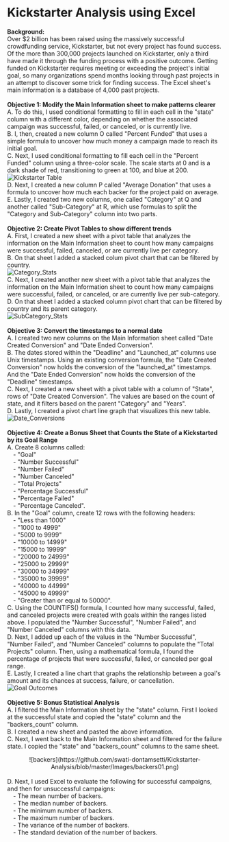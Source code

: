# Kickstarter Analysis using Excel
<b>Background:</b><br>
Over $2 billion has been raised using the massively successful crowdfunding service, Kickstarter, but not every project has found success. Of the more than 300,000 projects launched on Kickstarter, only a third have made it through the funding process with a positive outcome.  Getting funded on Kickstarter requires meeting or exceeding the project's initial goal, so many organizations spend months looking through past projects in an attempt to discover some trick for finding success. The Excel sheet's main information is a database of 4,000 past projects.<br>
<br>
<b>Objective 1: Modify the Main Information sheet to make patterns clearer</b><br>
A. To do this, I used conditional formatting to fill in each cell in the "state" column with a different color, depending on whether the associated campaign was successful, failed, or canceled, or is currently live.<br>
B. I, then, created a new column O called "Percent Funded" that uses a simple formula to uncover how much money a campaign made to reach its initial goal.<br>
C. Next, I used conditional formatting to fill each cell in the "Percent Funded" column using a three-color scale. The scale starts at 0 and is a dark shade of red, transitioning to green at 100, and blue at 200.<br>
![Kickstarter Table](https://github.com/swati-dontamsetti/Kickstarter-Analysis/blob/master/Images/FullTable.png)<br>
D. Next, I created a new column P called "Average Donation" that uses a formula to uncover how much each backer for the project paid on average.<br>
E. Lastly, I created two new columns, one called "Category" at Q and another called "Sub-Category" at R, which use formulas to split the "Category and Sub-Category" column into two parts.<br>
<br>
<b>Objective 2: Create Pivot Tables to show different trends</b><br>
A. First, I created a new sheet with a pivot table that analyzes the information on the Main Information sheet to count how many campaigns were successful, failed, canceled, or are currently live per category.<br>
B. On that sheet I added a stacked colum pivot chart that can be filtered by country.<br>
![Category_Stats](https://github.com/swati-dontamsetti/Kickstarter-Analysis/blob/master/Images/CategoryStats.png)<br>
C. Next, I created another new sheet with a pivot table that analyzes the information on the Main Information sheet to count how many campaigns were successful, failed, or canceled, or are currently live per sub-category.<br>
D. On that sheet I added a stacked column pivot chart that can be filtered by country and its parent category.<br>
![SubCategory_Stats](https://github.com/swati-dontamsetti/Kickstarter-Analysis/blob/master/Images/SubcategoryStats.png)<br>
<br>
<b>Objective 3: Convert the timestamps to a normal date</b><br>
A. I created two new columns on the Main Information sheet called "Date Created Conversion" and "Date Ended Conversion".<br>
B. The dates stored within the "Deadline" and "Launched_at" columns use Unix timestamps. Using an existing conversion formula, the "Date Created Conversion" now holds the conversion of the "launched_at" timestamps. And the "Date Ended Conversion" now holds the conversion of the "Deadline" timestamps.<br>
C. Next, I created a new sheet with a pivot table with a column of "State", rows of "Date Created Conversion". The values are based on the count of state, and it filters based on the parent "Category" and "Years".<br>
D. Lastly, I created a pivot chart line graph that visualizes this new table.<br>
![Date_Conversions](https://github.com/swati-dontamsetti/Kickstarter-Analysis/blob/master/Images/LaunchDateOutcomes.png)<br>
<br>
<b>Objective 4: Create a Bonus Sheet that Counts the State of a Kickstarted by its Goal Range</b><br>
A. Create 8 columns called:
<br>&emsp;- "Goal"
<br>&emsp;- "Number Successful"
<br>&emsp;- "Number Failed"
<br>&emsp;- "Number Canceled"
<br>&emsp;- "Total Projects"
<br>&emsp;- "Percentage Successful"
<br>&emsp;- "Percentage Failed"
<br>&emsp;- "Percentage Canceled".<br>
B. In the "Goal" column, create 12 rows with the following headers:
<br>&emsp;- "Less than 1000"
<br>&emsp;- "1000 to 4999"
<br>&emsp;- "5000 to 9999"
<br>&emsp;- "10000 to 14999"
<br>&emsp;- "15000 to 19999"
<br>&emsp;- "20000 to 24999"
<br>&emsp;- "25000 to 29999"
<br>&emsp;- "30000 to 34999"
<br>&emsp;- "35000 to 39999"
<br>&emsp;- "40000 to 44999"
<br>&emsp;- "45000 to 49999"
<br>&emsp;- "Greater than or equal to 50000".<br>
C. Using the COUNTIFS() formula, I counted how many successful, failed, and canceled projects were created with goals within the ranges listed above. I populated the "Number Successful", "Number Failed", and "Number Canceled" columns with this data.<br>
D. Next, I added up each of the values in the "Number Successful", "Number Failed", and "Number Canceled" columns to populate the "Total Projects" column. Then, using a mathematical formula, I found the percentage of projects that were successful, failed, or canceled per goal range.<br>
E. Lastly, I created a line chart that graphs the relationship between a goal's amount and its chances at success, failure, or cancellation.<br>
![Goal Outcomes](https://github.com/swati-dontamsetti/Kickstarter-Analysis/blob/master/Images/GoalOutcomes.png)<br>
<br>
<b>Objective 5: Bonus Statistical Analysis</b><br>
A. I filtered the Main Information sheet by the "state" column. First I looked at the successful state and copied the "state" column and the "backers_count" column.<br>
B. I created a new sheet and pasted the above information.<br>
C. Next, I went back to the Main Information sheet and filtered for the failure state. I copied the "state" and "backers_count" columns to the same sheet.<br>
<center>![backers](https://github.com/swati-dontamsetti/Kickstarter-Analysis/blob/master/Images/backers01.png)</center><br>
D. Next, I used Excel to evaluate the following for successful campaigns, and then for unsuccessful campaigns:
<br>&emsp;- The mean number of backers.
<br>&emsp;- The median number of backers.
<br>&emsp;- The minimum number of backers.
<br>&emsp;- The maximum number of backers.
<br>&emsp;- The variance of the number of backers.
<br>&emsp;- The standard deviation of the number of backers.
